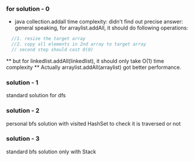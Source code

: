 ### for solution - 0
* java collection.addall time complexity: didn't find out precise answer: general speaking, for arraylist.addAll, it should do following operations:
```java
  //1. resize the target array
  //2. copy all elements in 2nd array to target array
  // second step should cost O(O)

``` 
** but for linkedlist.addAll(linkedlist), it should only take O(1) time complexity
** Actually arraylist.addAll(arraylist) got better performance.


### solution - 1

standard solution for dfs


### solution - 2

personal bfs solution  with visited HashSet to check it is traversed or not


### solution - 3 
standard bfs solution only with Stack
